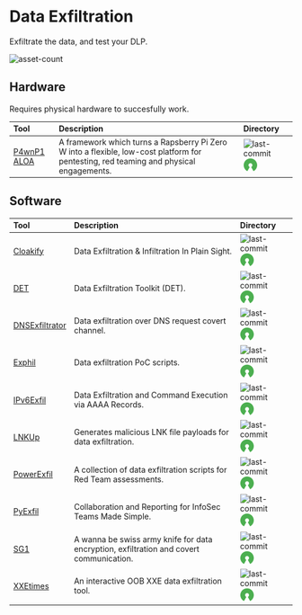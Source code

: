 # Data Exfiltration

Exfiltrate the data, and test your DLP.

![asset-count](https://img.shields.io/badge/Tools%20%26%20Resources%20Available-11-3c85d4?style=for-the-badge)



## Hardware

Requires physical hardware to succesfully work. 

| Tool | Description | Directory |
| :--- | :--- | :--- |
| [P4wnP1 ALOA](https://github.com/RoganDawes/P4wnP1_aloa) | A framework which turns a Rapsberry Pi Zero W into a flexible, low-cost platform for pentesting, red teaming and physical engagements. | ![last-commit](https://img.shields.io/github/last-commit/RoganDawes/P4wnP1_aloa?color=3c85d4&style=flat-square) ![opensource](../icons/opensource.png) | 

## Software

| Tool | Description | Directory |
| :--- | :--- | :--- |
| [Cloakify](https://github.com/TryCatchHCF/Cloakify) | Data Exfiltration & Infiltration In Plain Sight. | ![last-commit](https://img.shields.io/github/last-commit/TryCatchHCF/Cloakify?color=3c85d4&style=flat-square) ![opensource](../icons/opensource.png) | 
| [DET](https://github.com/sensepost/DET) | Data Exfiltration Toolkit (DET). | ![last-commit](https://img.shields.io/github/last-commit/sensepost/DET?color=3c85d4&style=flat-square) ![opensource](../icons/opensource.png) |
| [DNSExfiltrator](https://github.com/Arno0x/DNSExfiltrator) | Data exfiltration over DNS request covert channel. | ![last-commit](https://img.shields.io/github/last-commit/Arno0x/DNSExfiltrator?color=3c85d4&style=flat-square) ![opensource](../icons/opensource.png) | 
| [Exphil](https://github.com/glennzw/exphil) |  Data exfiltration PoC scripts. | ![last-commit](https://img.shields.io/github/last-commit/glennzw/exphil?color=3c85d4&style=flat-square) ![opensource](../icons/opensource.png) |
| [IPv6Exfil](https://github.com/DShield-ISC/IPv6DNSExfil) | Data Exfiltration and Command Execution via AAAA Records. | ![last-commit](https://img.shields.io/github/last-commit/DShield-ISC/IPv6DNSExfil?color=3c85d4&style=flat-square) ![opensource](../icons/opensource.png)  |
| [LNKUp](https://github.com/Plazmaz/LNKUp) | Generates malicious LNK file payloads for data exfiltration. | ![last-commit](https://img.shields.io/github/last-commit/Plazmaz/LNKUp?color=3c85d4&style=flat-square) ![opensource](../icons/opensource.png) |
| [PowerExfil](https://github.com/1N3/PowerExfil) | A collection of data exfiltration scripts for Red Team assessments. | ![last-commit](https://img.shields.io/github/last-commit/1N3/PowerExfil?color=3c85d4&style=flat-square) ![opensource](../icons/opensource.png) |
| [PyExfil](https://github.com/ytisf/PyExfil) | Collaboration and Reporting for InfoSec Teams Made Simple. | ![last-commit](https://img.shields.io/github/last-commit/ytisf/PyExfil?color=3c85d4&style=flat-square) ![opensource](../icons/opensource.png) |
| [SG1](https://github.com/evilsocket/sg1) | A wanna be swiss army knife for data encryption, exfiltration and covert communication. | ![last-commit](https://img.shields.io/github/last-commit/evilsocket/sg1?color=3c85d4&style=flat-square) ![opensource](../icons/opensource.png) |
| [XXEtimes](https://github.com/ropnop/xxetimes) | An interactive OOB XXE data exfiltration tool. | ![last-commit](https://img.shields.io/github/last-commit/ropnop/xxetimes?color=3c85d4&style=flat-square) ![opensource](../icons/opensource.png) |
